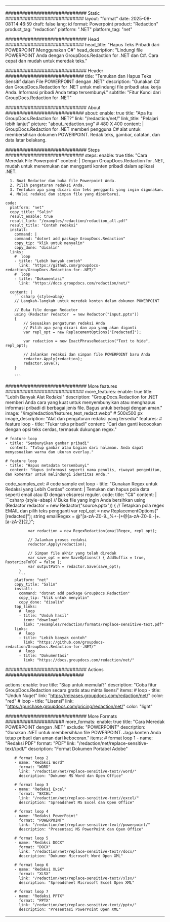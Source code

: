 
---
############################# Static ############################
layout: "format"
date:  2025-08-08T14:46:59
draft: false
lang: id
format: Powerpoint
product: "Redaction"
product_tag: "redaction"
platform: ".NET"
platform_tag: "net"

############################# Head ############################
head_title: "Hapus Teks Pribadi dari POWERPOINT Menggunakan C#"
head_description: "Lindungi file POWERPOINT Anda dengan GroupDocs.Redaction for .NET dan C#. Cara cepat dan mudah untuk meredak teks."

############################# Header ############################
title: "Temukan dan Hapus Teks Sensitif dalam File POWERPOINT dengan .NET" 
description: "Gunakan C# dan GroupDocs.Redaction for .NET untuk melindungi file pribadi atau kerja Anda. Informasi pribadi Anda tetap tersembunyi."
subtitle: "Fitur Kunci dari GroupDocs.Redaction for .NET" 

############################# About ############################
about:
    enable: true
    title: "Apa Itu GroupDocs.Redaction for .NET?"
    link: "/redaction/net/"
    link_title: "Pelajari lebih lanjut"
    picture: "about_redaction.svg" # 480 X 400
    content: |
       GroupDocs.Redaction for .NET memberi pengguna C# alat untuk membersihkan dokumen POWERPOINT. Redak teks, gambar, catatan, dan data latar belakang.

############################# Steps ############################
steps:
    enable: true
    title: "Cara Meredak File Powerpoint"
    content: |
      Dengan GroupDocs.Redaction for .NET, mudah untuk menemukan dan mengganti konten pribadi dalam aplikasi .NET.
      
      1. Buat Redactor dan buka file Powerpoint Anda.
      2. Pilih pengaturan redaksi Anda.
      3. Tentukan apa yang dicari dan teks pengganti yang ingin digunakan.
      4. Mulai redaksi dan simpan file yang diperbarui.
   
    code:
      platform: "net"
      copy_title: "Salin"
      result_enable: true
      result_link: "/examples/redaction/redaction_all.pdf"
      result_title: "Contoh redaksi"
      install:
        command: |
        command: "dotnet add package GroupDocs.Redaction"
        copy_tip: "klik untuk menyalin"
        copy_done: "disalin"
      links:
        #  loop
        - title: "Lebih banyak contoh"
          link: "https://github.com/groupdocs-redaction/GroupDocs.Redaction-for-.NET/"
        #  loop
        - title: "Dokumentasi"
          link: "https://docs.groupdocs.com/redaction/net/"
          
      content: |
        ```csharp {style=abap}
        // Langkah-langkah untuk meredak konten dalam dokumen POWERPOINT

        // Buka file dengan Redactor
        using (Redactor redactor  = new Redactor("input.pptx"))
        {
            // Sesuaikan pengaturan redaksi Anda
            // Pilih apa yang dicari dan apa yang akan diganti
            var repl_opt = new ReplacementOptions("[redacted]");
            
            var redaction = new ExactPhraseRedaction("Text to hide", repl_opt);

            // Jalankan redaksi dan simpan file POWERPOINT baru Anda
            redactor.Apply(redaction);
            redactor.Save();
        }
        
        ```            


############################# More features ############################
more_features:
  enable: true
  title: "Lebih Banyak Alat Redaksi"
  description: "GroupDocs.Redaction for .NET memberi Anda cara yang kuat untuk menyembunyikan atau menghapus informasi pribadi di berbagai jenis file. Bagus untuk berbagi dengan aman."
  image: "/img/redaction/features_text_redact.webp" # 500x500 px
  image_description: "Alat dan pengaturan redaksi yang tersedia"
  features:
    # feature loop
    - title: "Tukar teks pribadi"
      content: "Cari dan ganti kecocokan dengan opsi teks cerdas, termasuk dukungan regex."

    # feature loop
    - title: "Sembunyikan gambar pribadi"
      content: "Tutup gambar atau bagian dari halaman. Anda dapat menyesuaikan warna dan ukuran overlay."

    # feature loop
    - title: "Hapus metadata tersembunyi"
      content: "Hapus informasi seperti nama penulis, riwayat pengeditan, dan komentar untuk melindungi identitas Anda."
      
  code_samples_ext:
    # code sample ext loop
    - title: "Gunakan Regex untuk Redaksi yang Lebih Cerdas"
      content: |
        Temukan dan hapus pola data seperti email atau ID dengan ekspresi reguler.
      code:
        title: "C#"
        content: |
          ```csharp {style=abap}
          //  Buka file yang ingin Anda bersihkan
          using (Redactor redactor  = new Redactor("source.pptx"))
          {
              // Tetapkan pola regex EMAIL dan pilih teks pengganti
              var repl_opt = new ReplacementOptions("[redacted]");
              string emailRegex = @"[a-zA-Z0-9._%+-]+@[a-zA-Z0-9.-]+\.[a-zA-Z]{2,}";

              var redaction = new RegexRedaction(emailRegex, repl_opt);

              // Jalankan proses redaksi
              redactor.Apply(redaction);

              // Simpan file akhir yang telah diredak
              var save_opt = new SaveOptions() { AddSuffix = true, RasterizeToPDF = false };
              var outputPath = redactor.Save(save_opt);
          }
          ```
        platform: "net"
        copy_title: "Salin"
        install:
          command: "dotnet add package GroupDocs.Redaction"
          copy_tip: "klik untuk menyalin"
          copy_done: "disalin"
        top_links:
          #  loop
          - title: "Unduh hasil"
            icon: "download"
            link: "/examples/redaction/formats/replace-sensitive-text.pdf"
        links:
          #  loop
          - title: "Lebih banyak contoh"
            link: "https://github.com/groupdocs-redaction/GroupDocs.Redaction-for-.NET/"
          #  loop
          - title: "Dokumentasi"
            link: "https://docs.groupdocs.com/redaction/net/"


############################# Actions ############################

actions:
  enable: true
  title: "Siap untuk memulai?"
  description: "Coba fitur GroupDocs.Redaction secara gratis atau minta lisensi"
  items:
    #  loop
    - title: "Unduh Nuget"
      link: "https://releases.groupdocs.com/redaction/net/"
      color: "red"
        #  loop
    - title: "Lisensi"
      link: "https://purchase.groupdocs.com/pricing/redaction/net/"
      color: "light"


############################# More Formats #####################
more_formats:
    enable: true
    title: "Cara Meredak POWERPOINT dengan .NET"
    exclude: "POWERPOINT"
    description: "Gunakan .NET untuk membersihkan file POWERPOINT. Jaga konten Anda tetap pribadi dan aman dari kebocoran."
    items: 
        # format loop 1
        - name: "Redaksi PDF"
          format: "PDF"
          link: "/redaction/net/replace-sensitive-text//pdf/"
          description: "Format Dokumen Portabel Adobe"

        # format loop 2
        - name: "Redaksi Word"
          format: "WORD"
          link: "/redaction/net/replace-sensitive-text//word/"
          description: "Dokumen MS Word dan Open Office"
          
        # format loop 3
        - name: "Redaksi Excel"
          format: "EXCEL"
          link: "/redaction/net/replace-sensitive-text//excel/"
          description: "Spreadsheet MS Excel dan Open Office"

        # format loop 4
        - name: "Redaksi PowerPoint"
          format: "POWERPOINT"
          link: "/redaction/net/replace-sensitive-text//powerpoint/"
          description: "Presentasi MS PowerPoint dan Open Office"

        # format loop 5
        - name: "Redaksi DOCX"
          format: "DOCX"
          link: "/redaction/net/replace-sensitive-text//docx/"
          description: "Dokumen Microsoft Word Open XML"
          
        # format loop 6
        - name: "Redaksi XLSX"
          format: "XLSX"
          link: "/redaction/net/replace-sensitive-text//xlsx/"
          description: "Spreadsheet Microsoft Excel Open XML"
          
        # format loop 7
        - name: "Redaksi PPTX"
          format: "PPTX"
          link: "/redaction/net/replace-sensitive-text//pptx/"
          description: "Presentasi PowerPoint Open XML"


---